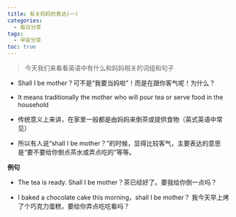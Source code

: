 ```yaml
---
title: 有关妈妈的表达(一)
categories:
  - 每日分享
tags:
  - 早安分享
toc: true 
---
```




> 今天我们来看看英语中有什么和妈妈相关的词组和句子

* Shall I be mother？可不是“我要当妈啦”！而是在跟你客气呢！为什么？

* It means traditionally the mother who will pour tea or serve food in the household
* 传统意义上来讲，在家里一般都是由妈妈来倒茶或提供食物（英式英语中常见）
* 所以有人说“shall I be mother？”的时候，显得比较客气，主要表达的意思是“要不要给你倒点茶水或弄点吃的”等等。

**例句**

* The tea is ready. Shall I be mother？茶已经好了。要我给你倒一点吗？

* I baked a chocolate cake this morning，shall I be mother？ 我今天早上烤了个巧克力蛋糕，要给你弄点吃吃看吗？


